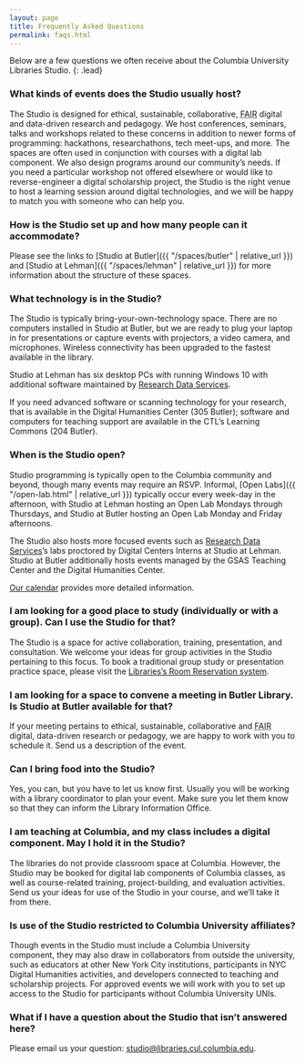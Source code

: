 ```yaml
---
layout: page
title: Frequently Asked Questions
permalink: faqs.html
---
```


Below are a few questions we often receive about the Columbia University Libraries Studio.
{: .lead}

### What kinds of events does the Studio usually host?

The Studio is designed for ethical, sustainable, collaborative, <abbr
title="Findable, Accessible, Interoperable, Reusable" class="initialism">FAIR</abbr> digital
and data-driven research and pedagogy.  We host conferences, seminars, talks
and workshops related to these concerns in addition to newer forms of
programming: hackathons, researchathons, tech meet-ups, and more. The spaces
are often used in conjunction with courses with a digital lab component. We
also design programs around our community’s needs. If you need a particular
workshop not offered elsewhere or would like to reverse-engineer a digital
scholarship project, the Studio is the right venue to host a learning session
around digital technologies, and we will be happy to match you with someone
who can help you.

### How is the Studio set up and how many people can it accommodate?

Please see the links to [Studio at Butler]({{ "/spaces/butler" | relative_url }})
and [Studio at Lehman]({{ "/spaces/lehman" | relative_url }}) for more information
about the structure of these spaces.

### What technology is in the Studio?

The Studio is typically bring-your-own-technology space. There are no
computers installed in Studio at Butler, but we are ready to plug your laptop
in for presentations or capture events with projectors, a video camera, and
microphones. Wireless connectivity has been upgraded to the fastest available
in the library.

Studio at Lehman has six desktop PCs with running Windows 10 with additional
software maintained by [Research Data
Services](https://library.columbia.edu/services/research-data-services.html).

If you need advanced software or scanning technology for your research, that
is available in the Digital Humanities Center (305 Butler); software and
computers for teaching support are available in the CTL’s Learning Commons
(204 Butler).

### When is the Studio open?

Studio programming is typically open to the Columbia community and beyond,
though many events may require an RSVP. Informal, [Open Labs]({{ "/open-lab.html" | relative_url }}) typically occur every week-day in the afternoon, with Studio at
Lehman hosting an Open Lab Mondays through Thursdays, and Studio at Butler
hosting an Open Lab Monday and Friday afternoons.

The Studio also hosts more focused events such as [Research Data
Services](https://library.columbia.edu/services/research-data-services.html)’s
labs proctored by Digital Centers Interns at Studio at Lehman. Studio at
Butler additionally hosts events managed by the GSAS Teaching Center and the
Digital Humanities Center. 

[Our
calendar](https://library.columbia.edu/services/research-data-services/events.html)
provides more detailed information.

### I am looking for a good place to study (individually or with a group). Can I use the Studio for that?

The Studio is a space for active collaboration, training, presentation, and
consultation. We welcome your ideas for group activities in the Studio
pertaining to this focus. To book a traditional group study or presentation
practice space, please visit the [Libraries’s Room Reservation
system](https://roomreservations.cul.columbia.edu/).

### I am looking for a space to convene a meeting in Butler Library. Is Studio at Butler available for that?

If your meeting pertains to ethical, sustainable, collaborative and <abbr
title="Findable, Accessible, Interoperable, Reusable" class="initialism">FAIR</abbr>
digital, data-driven research or pedagogy, we are happy to work with you to
schedule it. Send us a description of the event.

### Can I bring food into the Studio?

Yes, you can, but you have to let us know first. Usually you will be working
with a library coordinator to plan your event. Make sure you let them know so
that they can inform the Library Information Office.

### I am teaching at Columbia, and my class includes a digital component. May I hold it in the Studio?

The libraries do not provide classroom space at Columbia. However, the 
Studio may be booked for digital lab components of Columbia classes, as well
as course-related training, project-building, and evaluation activities. Send
us your ideas for use of the Studio in your course, and we’ll take it from
there.

### Is use of the Studio restricted to Columbia University affiliates?

Though events in the Studio must include a Columbia University component, they
may also draw in collaborators from outside the university, such as educators
at other New York City institutions, participants in NYC Digital Humanities
activities, and developers connected to teaching and scholarship projects. For
approved events we will work with you to set up access to the Studio for
participants without Columbia University UNIs.

### What if I have a question about the Studio that isn’t answered here?

Please email us your question: studio@libraries.cul.columbia.edu.

